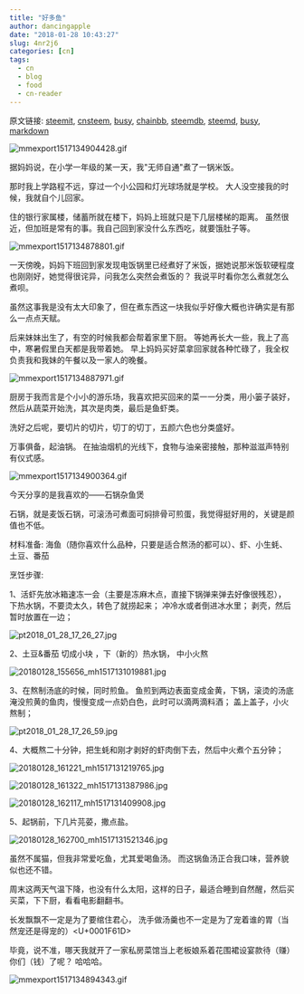 ```yaml
---
title: "好多鱼"
author: dancingapple
date: "2018-01-28 10:43:27"
slug: 4nr2j6
categories: [cn]
tags: 
  - cn
  - blog
  - food
  - cn-reader
---
```


原文链接: [steemit](https://steemit.com), [cnsteem](https://cnsteem.com), [busy](https://busy.org), [chainbb](https://chainbb.com), [steemdb](https://steemdb.com), [steemd](https://steemd.com), [busy](https://busy.org), [markdown](https://raw.githubusercontent.com/pzhaonet/steem_dancingapple/master/content/post/4nr2j6.md)

![mmexport1517134904428.gif](https://steemitimages.com/DQmRYbUc7AvLzFQ7JaouUhFomrBAwGhmk8yE8TWyKaEyBWN/mmexport1517134904428.gif)


据妈妈说，在小学一年级的某一天，我"无师自通"煮了一锅米饭。

那时我上学路程不远，穿过一个小公园和灯光球场就是学校。
大人没空接我的时候，我就自个儿回家。

住的银行家属楼，储蓄所就在楼下，妈妈上班就只是下几层楼梯的距离。
虽然很近，但加班是常有的事。我自己回到家没什么东西吃，就要饿肚子等。

![mmexport1517134878801.gif](https://steemitimages.com/DQmP6qXW8AMgaytqFJuJXH3jmwjcDMEZJoks7uKa8nfEuKn/mmexport1517134878801.gif)

一天傍晚，妈妈下班回到家发现电饭锅里已经煮好了米饭，据她说那米饭软硬程度也刚刚好，她觉得很诧异，问我怎么突然会煮饭的？
我说平时看你怎么煮就怎么煮呗。

虽然这事我是没有太大印象了，但在煮东西这一块我似乎好像大概也许确实是有那么一点点天赋。

后来妹妹出生了，有空的时候我都会帮着家里下厨。
等她再长大一些，我上了高中，寒暑假里白天都是我带着她。
早上妈妈买好菜拿回家就各种忙碌了，我全权负责我和我妹的午餐以及一家人的晚餐。

![mmexport1517134887971.gif](https://steemitimages.com/DQmf3B1QFhBk2DMZ3jwHTCty7Z7UTiMKS6GEw7koVpApKua/mmexport1517134887971.gif)

厨房于我而言是个小小的游乐场，我喜欢把买回来的菜一一分类，用小篓子装好，然后从蔬菜开始洗，其次是肉类，最后是鱼虾类。

洗好之后呢，要切片的切片，切丁的切丁，五颜六色也分类盛好。

万事俱备，起油锅。
在抽油烟机的光线下，食物与油亲密接触，那种滋滋声特别有仪式感。

![mmexport1517134900364.gif](https://steemitimages.com/DQmZ5ejojszLh2rqLbex5Bd2vg8QMH2sWUSGW5XcxqQDFBb/mmexport1517134900364.gif)

今天分享的是我喜欢的——石锅杂鱼煲

石锅，就是麦饭石锅，可滚汤可煮面可焖排骨可煎蛋，我觉得挺好用的，关键是颜值也不低。

材料准备:
海鱼（随你喜欢什么品种，只要是适合熬汤的都可以）、虾、小生蚝、土豆、番茄

烹饪步骤:

1、活虾先放冰箱速冻一会（主要是冻麻木点，直接下锅弹来弹去好像很残忍），
下热水锅，不要烫太久，转色了就捞起来；
冲冷水或者倒进冰水里；
剥壳，然后暂时放置在一边；

![pt2018_01_28_17_26_27.jpg](https://steemitimages.com/DQmUMaRVxBBXaTYHVz9cEbXg9L1w6eze4LH1QCDuJkB7KZU/pt2018_01_28_17_26_27.jpg)

2、土豆&番茄 切成小块 ，下（新的）热水锅，
中小火熬

![20180128_155656_mh1517131019881.jpg](https://steemitimages.com/DQmUqYwgu9xETsknDeRYGCeowmN686XL2dVq4pwhUg2HU6x/20180128_155656_mh1517131019881.jpg)

3、在熬制汤底的时候，同时煎鱼。
鱼煎到两边表面变成金黄，下锅，滚烫的汤底淹没煎黄的鱼肉，慢慢变成一点奶白色，此时可以滴两滴料酒；
盖上盖子，小火熬制；

![pt2018_01_28_17_26_59.jpg](https://steemitimages.com/DQmd3cdV8R5NiBcgbVYHejVeake2ghoZVfn8rx2iCmVmTwP/pt2018_01_28_17_26_59.jpg)

4、大概熬二十分钟，把生蚝和刚才剥好的虾肉倒下去，然后中火煮个五分钟；

![20180128_161221_mh1517131219765.jpg](https://steemitimages.com/DQmX8oBVCvSo3x4Mwxkp6rM4bnez9Y8wP8oUcE6VGRG7mFr/20180128_161221_mh1517131219765.jpg)

![20180128_161322_mh1517131387986.jpg](https://steemitimages.com/DQmNQBnGS6P4nEMEQRtfdxFjrmW4PZHzddLA1nd5i9Q6i3v/20180128_161322_mh1517131387986.jpg)

![20180128_162117_mh1517131409908.jpg](https://steemitimages.com/DQmafQZTXStQm8in8JizSUe4Q5U4XdUqLf25aS1jZAAL1wZ/20180128_162117_mh1517131409908.jpg)

5、起锅前，下几片芫荽，撒点盐。

![20180128_162700_mh1517131521346.jpg](https://steemitimages.com/DQmQqA5CHKTteHzcyWJuG5MhA8cqFksRLU3NiHsy39EbqtA/20180128_162700_mh1517131521346.jpg)

虽然不属猫，但我非常爱吃鱼，尤其爱喝鱼汤。
而这锅鱼汤正合我口味，营养貌似也还不错。

周末这两天气温下降，也没有什么太阳，这样的日子，最适合睡到自然醒，然后买买菜，下下厨，看看电影翻翻书。

长发飘飘不一定是为了要绾住君心，
洗手做汤羹也不一定是为了宠着谁的胃（当然宠还是得宠的）<U+0001F61D> 

毕竟，说不准，哪天我就开了一家私房菜馆当上老板娘系着花围裙设宴款待（赚）你们（钱）了呢？
哈哈哈。

![mmexport1517134894343.gif](https://steemitimages.com/DQmU6swNkivfEpi9my4LYBGLYTdTbT9FoUf66xys2Rqs4d6/mmexport1517134894343.gif)
